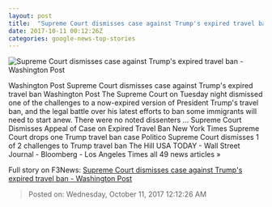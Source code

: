 ```yaml
---
layout: post
title:  "Supreme Court dismisses case against Trump's expired travel ban - Washington Post"
date: 2017-10-11 00:12:26Z
categories: google-news-top-stories
---
```


![Supreme Court dismisses case against Trump's expired travel ban - Washington Post](https://img.washingtonpost.com/rf/image_1484w/2010-2019/WashingtonPost/2017/10/10/National-Politics/Images/2017-10-10T155424Z_489951013_RC1E20942EE0_RTRMADP_3_USA-COURT.jpg?t=20170517)

Washington Post Supreme Court dismisses case against Trump's expired travel ban Washington Post The Supreme Court on Tuesday night dismissed one of the challenges to a now-expired version of President Trump's travel ban, and the legal battle over his latest efforts to ban some immigrants will need to start anew. There were no noted dissenters ... Supreme Court Dismisses Appeal of Case on Expired Travel Ban New York Times Supreme Court drops one Trump travel ban case Politico Supreme Court dismisses 1 of 2 challenges to Trump travel ban The Hill USA TODAY - Wall Street Journal - Bloomberg - Los Angeles Times all 49 news articles »


Full story on F3News: [Supreme Court dismisses case against Trump's expired travel ban - Washington Post](http://www.f3nws.com/n/ERJyRH)

> Posted on: Wednesday, October 11, 2017 12:12:26 AM
